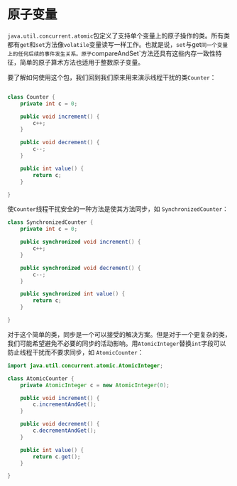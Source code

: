 # 原子变量
`java.util.concurrent.atomic`包定义了支持单个变量上的原子操作的类。所有类都有`get`和`set`方法像`volatile`变量读写一样工作。也就是说，`set`与get`同一个变量上的任何后续的事件发生关系。原子`compareAndSet`方法还具有这些内存一致性特征，简单的原子算术方法也适用于整数原子变量。

要了解如何使用这个包，我们回到我们原来用来演示线程干扰的类`Counter`：
```java

class Counter {
    private int c = 0;

    public void increment() {
        c++;
    }

    public void decrement() {
        c--;
    }

    public int value() {
        return c;
    }

}
```

使`Counter`线程干扰安全的一种方法是使其方法同步，如 `SynchronizedCounter`：
```java
class SynchronizedCounter {
    private int c = 0;

    public synchronized void increment() {
        c++;
    }

    public synchronized void decrement() {
        c--;
    }

    public synchronized int value() {
        return c;
    }

}
```

对于这个简单的类，同步是一个可以接受的解决方案。但是对于一个更复杂的类，我们可能希望避免不必要的同步的活动影响。用`AtomicInteger`替换`int`字段可以防止线程干扰而不要求同步，如 `AtomicCounter`：
```java
import java.util.concurrent.atomic.AtomicInteger;

class AtomicCounter {
    private AtomicInteger c = new AtomicInteger(0);

    public void increment() {
        c.incrementAndGet();
    }

    public void decrement() {
        c.decrementAndGet();
    }

    public int value() {
        return c.get();
    }

}
```